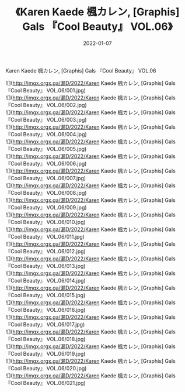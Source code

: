 ﻿---
layout: post
title:  《Karen Kaede 楓カレン, [Graphis] Gals 『Cool Beauty』 VOL.06》
date:   2022-01-07
img: http://imgx.orgx.ga/漏D/2022/Karen Kaede 楓カレン, [Graphis] Gals 『Cool Beauty』 VOL.06/000.jpg
categories: [美女, 清纯, 唯美]
---

Karen Kaede 楓カレン, [Graphis] Gals 『Cool Beauty』 VOL.06

  ![](http://imgx.orgx.ga/漏D/2022/Karen Kaede 楓カレン, [Graphis] Gals 『Cool Beauty』 VOL.06/001.jpg) <br> ![](http://imgx.orgx.ga/漏D/2022/Karen Kaede 楓カレン, [Graphis] Gals 『Cool Beauty』 VOL.06/002.jpg) <br> ![](http://imgx.orgx.ga/漏D/2022/Karen Kaede 楓カレン, [Graphis] Gals 『Cool Beauty』 VOL.06/003.jpg) <br> ![](http://imgx.orgx.ga/漏D/2022/Karen Kaede 楓カレン, [Graphis] Gals 『Cool Beauty』 VOL.06/004.jpg) <br> ![](http://imgx.orgx.ga/漏D/2022/Karen Kaede 楓カレン, [Graphis] Gals 『Cool Beauty』 VOL.06/005.jpg) <br> ![](http://imgx.orgx.ga/漏D/2022/Karen Kaede 楓カレン, [Graphis] Gals 『Cool Beauty』 VOL.06/006.jpg) <br> ![](http://imgx.orgx.ga/漏D/2022/Karen Kaede 楓カレン, [Graphis] Gals 『Cool Beauty』 VOL.06/007.jpg) <br> ![](http://imgx.orgx.ga/漏D/2022/Karen Kaede 楓カレン, [Graphis] Gals 『Cool Beauty』 VOL.06/008.jpg) <br> ![](http://imgx.orgx.ga/漏D/2022/Karen Kaede 楓カレン, [Graphis] Gals 『Cool Beauty』 VOL.06/009.jpg) <br> ![](http://imgx.orgx.ga/漏D/2022/Karen Kaede 楓カレン, [Graphis] Gals 『Cool Beauty』 VOL.06/010.jpg) <br> ![](http://imgx.orgx.ga/漏D/2022/Karen Kaede 楓カレン, [Graphis] Gals 『Cool Beauty』 VOL.06/011.jpg) <br> ![](http://imgx.orgx.ga/漏D/2022/Karen Kaede 楓カレン, [Graphis] Gals 『Cool Beauty』 VOL.06/012.jpg) <br> ![](http://imgx.orgx.ga/漏D/2022/Karen Kaede 楓カレン, [Graphis] Gals 『Cool Beauty』 VOL.06/013.jpg) <br> ![](http://imgx.orgx.ga/漏D/2022/Karen Kaede 楓カレン, [Graphis] Gals 『Cool Beauty』 VOL.06/014.jpg) <br> ![](http://imgx.orgx.ga/漏D/2022/Karen Kaede 楓カレン, [Graphis] Gals 『Cool Beauty』 VOL.06/015.jpg) <br> ![](http://imgx.orgx.ga/漏D/2022/Karen Kaede 楓カレン, [Graphis] Gals 『Cool Beauty』 VOL.06/016.jpg) <br> ![](http://imgx.orgx.ga/漏D/2022/Karen Kaede 楓カレン, [Graphis] Gals 『Cool Beauty』 VOL.06/017.jpg) <br> ![](http://imgx.orgx.ga/漏D/2022/Karen Kaede 楓カレン, [Graphis] Gals 『Cool Beauty』 VOL.06/018.jpg) <br> ![](http://imgx.orgx.ga/漏D/2022/Karen Kaede 楓カレン, [Graphis] Gals 『Cool Beauty』 VOL.06/019.jpg) <br> ![](http://imgx.orgx.ga/漏D/2022/Karen Kaede 楓カレン, [Graphis] Gals 『Cool Beauty』 VOL.06/020.jpg) <br> ![](http://imgx.orgx.ga/漏D/2022/Karen Kaede 楓カレン, [Graphis] Gals 『Cool Beauty』 VOL.06/021.jpg) <br>